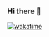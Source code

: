 ### Hi there 👋

[![wakatime](https://wakatime.com/badge/user/ce90b456-8fca-4a46-85f8-f83d69ccf50a.svg)](https://wakatime.com/@ce90b456-8fca-4a46-85f8-f83d69ccf50a)
